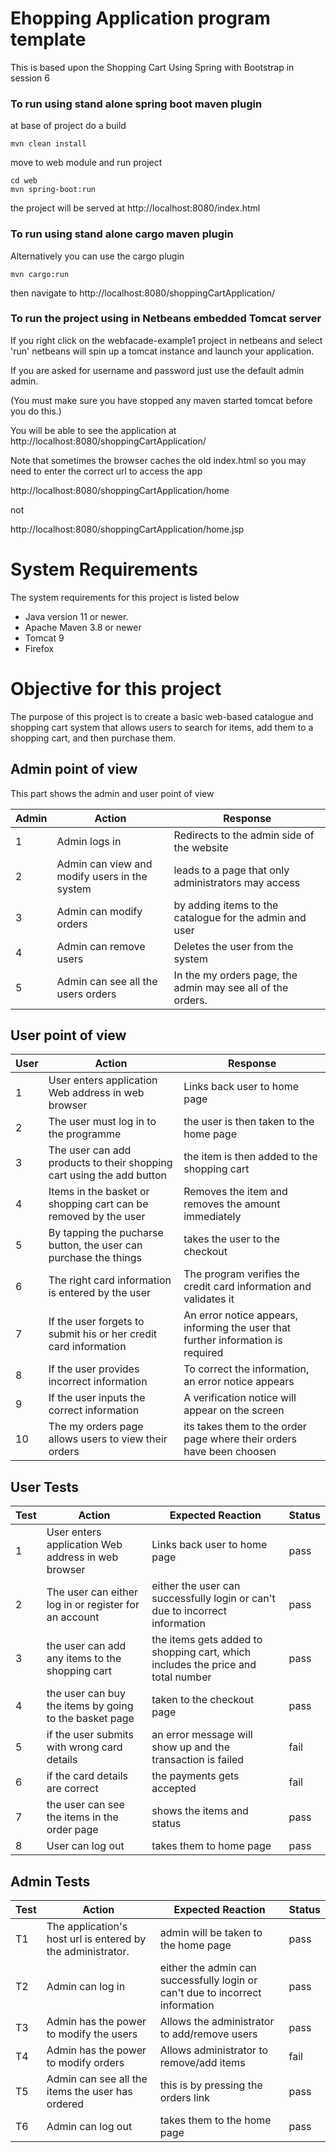 # Ehopping Application program template

This is based upon the Shopping Cart Using Spring with Bootstrap in session 6



### To run using stand alone spring boot maven plugin

at base of project do a build
```
mvn clean install
```
move to web module and run project
```
cd web
mvn spring-boot:run
```
the project will be served at http://localhost:8080/index.html

### To run using stand alone cargo maven plugin

Alternatively you can use the cargo plugin
```
mvn cargo:run
```
then navigate to http://localhost:8080/shoppingCartApplication/


### To run the project using  in Netbeans embedded Tomcat server

If you right click on the webfacade-example1 project in netbeans and select 'run' netbeans will spin up a tomcat instance and launch your application.

If you are asked for username and password just use the default admin admin.
 
(You must make sure you have stopped any maven started tomcat before you do this.)

You will be able to see the application at http://localhost:8080/shoppingCartApplication/

Note that sometimes the browser caches the old index.html so you may need to enter the correct url to access the app

http://localhost:8080/shoppingCartApplication/home

not

http://localhost:8080/shoppingCartApplication/home.jsp

# System Requirements
The system requirements for this project is listed below 

- Java version 11 or newer.
- Apache Maven 3.8 or newer
- Tomcat 9
- Firefox
# Objective for this project 
The purpose of this project is to create a basic web-based catalogue and shopping cart system that allows users to search for items, add them to a shopping cart, and then purchase them.

## Admin point of view

This part shows the admin and user point of view

| Admin | Action | Response|
|------|--------|---------|
| 1 | Admin logs in | Redirects to the admin side of the website | 
| 2 | Admin can view and modify users in the system| leads to a page that only administrators may access|
| 3 | Admin can modify orders | by adding items to the catalogue for the admin and user|
| 4 | Admin can remove users | Deletes the user from the system |
| 5 | Admin can see all the users orders| In the my orders page, the admin may see all of the orders.|

## User point of view

|User | Action | Response|
|------|--------|---------|
| 1 | User enters application Web address in web browser | Links back user to home page |
| 2 | The user must log in to the programme | the user is then taken to the home page
| 3 | The user can add products to their shopping cart using the add button| the item is then added to the shopping cart |
| 4 | Items in the basket or shopping cart can be removed by the user | Removes the item and removes the amount immediately|
| 5 | By tapping the pucharse button, the user can purchase the things | takes the user to the checkout |
| 6 | The right card information is entered by the user | The program verifies the credit card information and validates it
| 7 |If the user forgets to submit his or her credit card information | An error notice appears, informing the user that further information is required|
| 8 | If the user provides incorrect information| To correct the information, an error notice appears |
| 9 | If the user inputs the correct information | A verification notice will appear on the screen |
| 10 | The my orders page allows users to view their orders | its takes them to the order page where their orders have been choosen|

## User Tests

| Test | Action| Expected Reaction| Status |
| --------- | --------------------------- | -------------------------------- | ------ |
| 1 | User enters application Web address in web browser | Links back user to home page |pass  |
| 2 | The user can either log in or register for an account | either the user can successfully login or can't due to incorrect information  | pass  |
| 3 | the user can add any items to the shopping cart | the items gets added to shopping cart, which includes the price and total number | pass |
| 4 | the user can buy the items by going to the basket page | taken to the checkout page | pass   |
| 5 | if the user submits with wrong card details | an error message will show up and the transaction is failed | fail |
| 6 | if the card details are correct | the payments gets accepted|  fail  |
| 7 | the user can see the items in the order page | shows the items and status | pass   |
| 8 | User can log out | takes them to home page | pass   |

## Admin Tests


| Test | Action| Expected Reaction| Status |
| --------- | --------------------------- | -------------------------------- | ------ |
| T1 | The application's host url is entered by the administrator. | admin will be taken to the home page | pass |
| T2 | Admin can log in | either the admin can successfully login or can't due to incorrect information| pass  |
| T3 | Admin has the power to modify the users| Allows the administrator to add/remove users | pass   |
| T4 | Admin has the power to modify orders| Allows administrator to remove/add items | fail  |
| T5 | Admin can see all the items the user has ordered | this is by pressing the orders link | pass | 
| T6 | Admin can log out |  takes them to the home page|  pass   |
